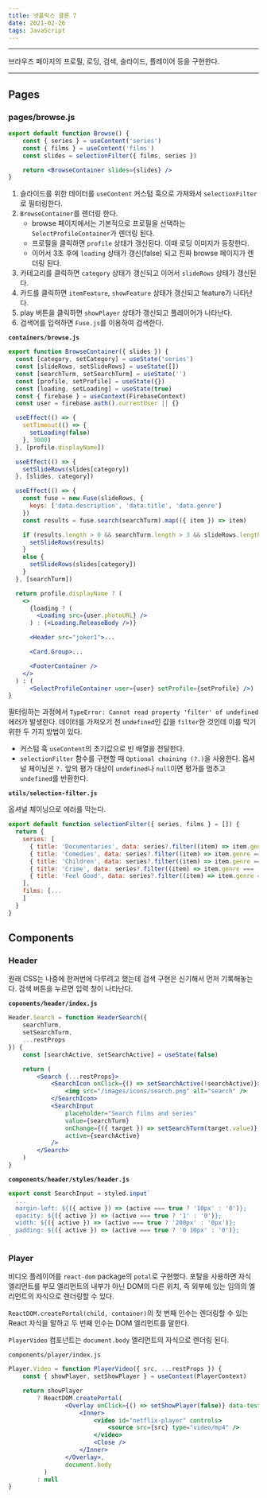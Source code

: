 ```yaml
---
title: 넷플릭스 클론 7
date: 2021-02-26
tags: JavaScript
---
```


---

브라우즈 페이지의 프로필, 로딩, 검색, 슬라이드, 플레이어 등을 구현한다.

---

## Pages

### pages/browse.js

```jsx
export default function Browse() {
	const { series } = useContent('series')
	const { films } = useContent('films')
	const slides = selectionFilter({ films, series })

	return <BrowseContainer slides={slides} />
}
```

1. 슬라이드를 위한 데이터를 `useContent` 커스텀 훅으로 가져와서 `selectionFilter`로 필터링한다.
2. `BrowseContainer`를 렌더링 한다.
   - browse 페이지에서는 기본적으로 프로필을 선택하는 `SelectProfileContainer`가 렌더링 된다.
   - 프로필을 클릭하면 `profile` 상태가 갱신된다. 이때 로딩 이미지가 등장한다.
   - 이어서 3초 후에 `loading` 상태가 갱신(false) 되고 진짜 browse 페이지가 렌더링 된다.
3. 카테고리를 클릭하면 `category` 상태가 갱신되고 이어서 `slideRows` 상태가 갱신된다.
4. 카드를 클릭하면 `itemFeature`, `showFeature` 상태가 갱신되고 feature가 나타난다.
5. play 버튼을 클릭하면 `showPlayer` 상태가 갱신되고 플레이어가 나타난다.
6. 검색어를 입력하면 `Fuse.js`를 이용하여 검색한다.

**`containers/browse.js`**

```jsx
export function BrowseContainer({ slides }) {
  const [category, setCategory] = useState('series')
  const [slideRows, setSlideRows] = useState([])
  const [searchTurm, setSearchTurm] = useState('')
  const [profile, setProfile] = useState({})
  const [loading, setLoading] = useState(true)
  const { firebase } = useContext(FirebaseContext)
  const user = firebase.auth().currentUser || {}

  useEffect(() => {
    setTimeout(() => {
      setLoading(false)
    }, 3000)
  }, [profile.displayName])

  useEffect(() => {
    setSlideRows(slides[category])
  }, [slides, category])

  useEffect(() => {
    const fuse = new Fuse(slideRows, {
      keys: ['data.description', 'data.title', 'data.genre']
    })
    const results = fuse.search(searchTurm).map(({ item }) => item)

    if (results.length > 0 && searchTurm.length > 3 && slideRows.length > 0) {
      setSlideRows(results)
    }
    else {
      setSlideRows(slides[category])
    }
  }, [searchTurm])

  return profile.displayName ? (
    <>
      {loading ? (
        <Loading src={user.photoURL} />
      ) : (<Loading.ReleaseBody />)}

      <Header src="joker1">...

      <Card.Group>...

      <FooterContainer />
    </>
  ) : (
      <SelectProfileContainer user={user} setProfile={setProfile} />)
}
```

필터링하는 과정에서 `TypeError: Cannot read property 'filter' of undefined` 에러가 발생한다. 데이터를 가져오기 전 `undefined`인 값을 `filter`한 것인데 이를 막기 위한 두 가지 방법이 있다.

- 커스텀 훅 `useContent`의 초기값으로 빈 배열을 전달한다.
- `selectionFilter` 함수를 구현할 때 `Optional chaining (?.)`을 사용한다. 옵셔널 체이닝은 `?.` 앞의 평가 대상이 `undefined`나 `null`이면 평가를 멈추고 `undefined`를 반환한다.

**`utils/selection-filter.js`**

옵셔널 체이닝으로 에러를 막는다.

```javascript
export default function selectionFilter({ series, films } = []) {
  return {
    series: [
      { title: 'Documentaries', data: series?.filter((item) => item.genre === 'documentaries') },
      { title: 'Comedies', data: series?.filter((item) => item.genre === 'comedies') },
      { title: 'Children', data: series?.filter((item) => item.genre === 'children') },
      { title: 'Crime', data: series?.filter((item) => item.genre === 'crime') },
      { title: 'Feel Good', data: series?.filter((item) => item.genre === 'feel-good') },
    ],
    films: [...
    ]
  }
}
```

## Components

### Header

원래 CSS는 나중에 한꺼번에 다루려고 했는데 검색 구현은 신기해서 먼저 기록해놓는다. 검색 버튼을 누르면 입력 창이 나타난다.

**`coponents/header/index.js`**

```jsx
Header.Search = function HeaderSearch({
	searchTurm,
	setSearchTurm,
	...restProps
}) {
	const [searchActive, setSearchActive] = useState(false)

	return (
		<Search {...restProps}>
			<SearchIcon onClick={() => setSearchActive(!searchActive)}>
				<img src="/images/icons/search.png" alt="search" />
			</SearchIcon>
			<SearchInput
				placeholder="Search films and series"
				value={searchTurm}
				onChange={({ target }) => setSearchTurm(target.value)}
				active={searchActive}
			/>
		</Search>
	)
}
```

**`components/header/styles/header.js`**

```jsx
export const SearchInput = styled.input`
  ...
  margin-left: ${({ active }) => (active === true ? '10px' : '0')};
  opacity: ${({ active }) => (active === true ? '1' : '0')};
  width: ${({ active }) => (active === true ? '200px' : '0px')};
  padding: ${({ active }) => (active === true ? '0 10px' : '0')};
`
```

### Player

비디오 플레이어를 `react-dom` package의 `potal`로 구현했다. 포탈을 사용하면 자식 엘리먼트를 부모 엘리먼트의 내부가 아닌 DOM의 다른 위치, 즉 외부에 있는 임의의 엘리먼트의 자식으로 렌더링할 수 있다.

`ReactDOM.createPortal(child, container)`의 첫 번째 인수는 렌더링할 수 있는 React 자식을 말하고 두 번째 인수는 DOM 엘리먼트를 말한다.

`PlayerVideo` 컴포넌트는 `document.body` 엘리먼트의 자식으로 렌더링 된다.

<code><div>components/player/index.js</div></code>

```jsx
Player.Video = function PlayerVideo({ src, ...restProps }) {
	const { showPlayer, setShowPlayer } = useContext(PlayerContext)

	return showPlayer
		? ReactDOM.createPortal(
				<Overlay onClick={() => setShowPlayer(false)} data-testid="player">
					<Inner>
						<video id="netflix-player" controls>
							<source src={src} type="video/mp4" />
						</video>
						<Close />
					</Inner>
				</Overlay>,
				document.body
		  )
		: null
}
```

<!--
<details><summary><span style="background-color:#f5f2f0"><strong>브라우즈 페이지</strong></span></summary>

![browse](static/browse.png)

</details> -->
